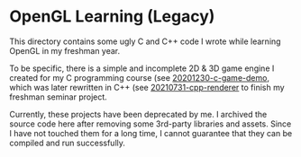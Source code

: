 # OpenGL Learning (Legacy)

This directory contains some ugly C and C++ code I wrote while learning OpenGL in my freshman year. 

To be specific, there is a simple and incomplete 2D & 3D game engine I created for my C programming course (see [20201230-c-game-demo](20201230-c-game-demo/), which was later rewritten in C++ (see [20210731-cpp-renderer](20201230-c-game-demo/) to finish my freshman seminar project.

Currently, these projects have been deprecated by me. I archived the source code here after removing some 3rd-party libraries and assets. Since I have not touched them for a long time, I cannot guarantee that they can be compiled and run successfully.
